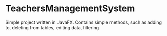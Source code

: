 # TeachersManagementSystem
Simple project written in JavaFX. Contains simple methods, such as adding to, deleting from tables, editing data, filtering
